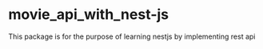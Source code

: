 # movie_api_with_nest-js
This package is for the purpose of learning nestjs by implementing rest api
